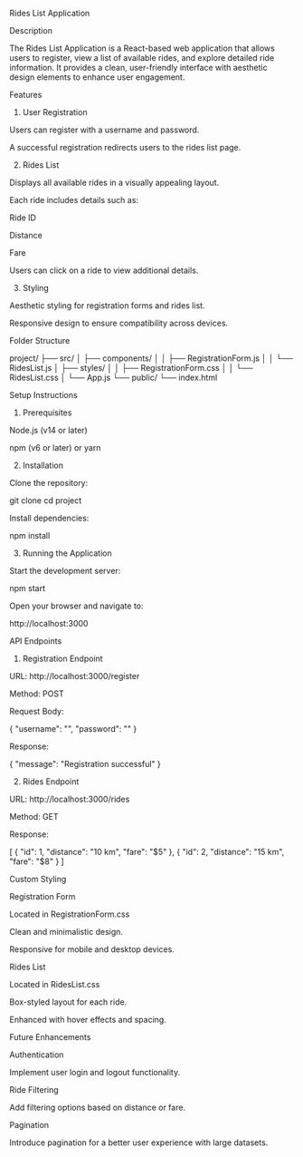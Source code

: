 Rides List Application

Description

The Rides List Application is a React-based web application that allows users to register, view a list of available rides, and explore detailed ride information. It provides a clean, user-friendly interface with aesthetic design elements to enhance user engagement.

Features

1. User Registration

Users can register with a username and password.

A successful registration redirects users to the rides list page.

2. Rides List

Displays all available rides in a visually appealing layout.

Each ride includes details such as:

Ride ID

Distance

Fare

Users can click on a ride to view additional details.

3. Styling

Aesthetic styling for registration forms and rides list.

Responsive design to ensure compatibility across devices.

Folder Structure

project/
├── src/
│   ├── components/
│   │   ├── RegistrationForm.js
│   │   └── RidesList.js
│   ├── styles/
│   │   ├── RegistrationForm.css
│   │   └── RidesList.css
│   └── App.js
└── public/
     └── index.html

Setup Instructions

1. Prerequisites

Node.js (v14 or later)

npm (v6 or later) or yarn

2. Installation

Clone the repository:

git clone <repository-url>
cd project

Install dependencies:

npm install

3. Running the Application

Start the development server:

npm start

Open your browser and navigate to:

http://localhost:3000

API Endpoints

1. Registration Endpoint

URL: http://localhost:3000/register

Method: POST

Request Body:

{
  "username": "<username>",
  "password": "<password>"
}

Response:

{
  "message": "Registration successful"
}

2. Rides Endpoint

URL: http://localhost:3000/rides

Method: GET

Response:

[
  {
    "id": 1,
    "distance": "10 km",
    "fare": "$5"
  },
  {
    "id": 2,
    "distance": "15 km",
    "fare": "$8"
  }
]

Custom Styling

Registration Form

Located in RegistrationForm.css

Clean and minimalistic design.

Responsive for mobile and desktop devices.

Rides List

Located in RidesList.css

Box-styled layout for each ride.

Enhanced with hover effects and spacing.

Future Enhancements

Authentication

Implement user login and logout functionality.

Ride Filtering

Add filtering options based on distance or fare.

Pagination

Introduce pagination for a better user experience with large datasets.

